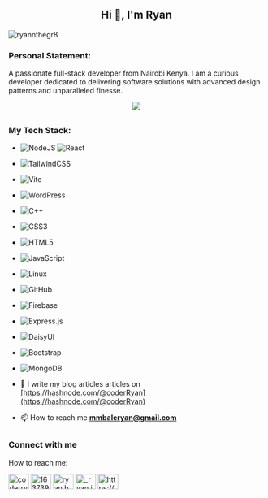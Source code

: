 <h2 align="center">Hi 👋, I'm Ryan</h2>
<p align="left"> <img src="https://komarev.com/ghpvc/?username=ryanmmbale&label=Profile%20views&color=0e75b6&style=flat" alt="ryannthegr8" /></p>

### Personal Statement:

A passionate full-stack developer from Nairobi Kenya. I am a curious developer dedicated to delivering software solutions with advanced design patterns and unparalleled finesse.

<p align="center"></p>

<p align="center"> 
<img src="https://github-readme-stats.vercel.app/api/top-langs?username=ryanmmbale&show_icons=true&locale=en&layout=compact" />
</p>

<h2 ></h2>

### My Tech Stack:

- ![NodeJS](https://img.shields.io/badge/node.js-6DA55F?style=for-the-badge&logo=node.js&logoColor=white)  ![React](https://img.shields.io/badge/react-%2320232a.svg?style=for-the-badge&logo=react&logoColor=%2361DAFB)
- ![TailwindCSS](https://img.shields.io/badge/tailwindcss-%2338B2AC.svg?style=for-the-badge&logo=tailwind-css&logoColor=white)
- ![Vite](https://img.shields.io/badge/vite-%23646CFF.svg?style=for-the-badge&logo=vite&logoColor=white)
- ![WordPress](https://img.shields.io/badge/WordPress-%23117AC9.svg?style=for-the-badge&logo=WordPress&logoColor=white)
- ![C++](https://img.shields.io/badge/c++-%2300599C.svg?style=for-the-badge&logo=c%2B%2B&logoColor=white)
- ![CSS3](https://img.shields.io/badge/css3-%231572B6.svg?style=for-the-badge&logo=css3&logoColor=white)
- ![HTML5](https://img.shields.io/badge/html5-%23E34F26.svg?style=for-the-badge&logo=html5&logoColor=white)
- ![JavaScript](https://img.shields.io/badge/javascript-%23323330.svg?style=for-the-badge&logo=javascript&logoColor=%23F7DF1E)
- ![Linux](https://img.shields.io/badge/Linux-FCC624?style=for-the-badge&logo=linux&logoColor=black)
- ![GitHub](https://img.shields.io/badge/github-%23121011.svg?style=for-the-badge&logo=github&logoColor=white)
- ![Firebase](https://img.shields.io/badge/firebase-%23039BE5.svg?style=for-the-badge&logo=firebase)
- ![Express.js](https://img.shields.io/badge/express.js-%23404d59.svg?style=for-the-badge&logo=express&logoColor=%2361DAFB)
- ![DaisyUI](https://img.shields.io/badge/daisyui-5A0EF8?style=for-the-badge&logo=daisyui&logoColor=white)
- ![Bootstrap](https://img.shields.io/badge/bootstrap-%238511FA.svg?style=for-the-badge&logo=bootstrap&logoColor=white)
- ![MongoDB](https://img.shields.io/badge/MongoDB-%234ea94b.svg?style=for-the-badge&logo=mongodb&logoColor=white)

- 📝 I write my blog articles articles on [https://hashnode.com/@coderRyan](https://hashnode.com/@coderRyan)

- 📫 How to reach me **mmbaleryan@gmail.com**
<h2 ></h2>

### Connect with me
How to reach me:

<p align="left">
<a href="https://twitter.com/coderryan_m" target="_blank"><img align="center" src="https://raw.githubusercontent.com/rahuldkjain/github-profile-readme-generator/master/src/images/icons/Social/twitter.svg" alt="coderryan_m" height="30" width="40" /></a>
<a href="https://stackoverflow.com/users/16373997" target="blank"><img align="center" src="https://raw.githubusercontent.com/rahuldkjain/github-profile-readme-generator/master/src/images/icons/Social/stack-overflow.svg" alt="16373997" height="30" width="40" /></a>
<a href="https://fb.com/ryan.bale.94009" target="blank"><img align="center" src="https://raw.githubusercontent.com/rahuldkjain/github-profile-readme-generator/master/src/images/icons/Social/facebook.svg" alt="ryan.bale.94009" height="30" width="40" /></a>
<a href="https://instagram.com/_ryan.im" target="blank"><img align="center" src="https://raw.githubusercontent.com/rahuldkjain/github-profile-readme-generator/master/src/images/icons/Social/instagram.svg" alt="_ryan.im" height="30" width="40" /></a>
<a href="https://discord.gg/https://discord.gg/2f26ECXD" target="blank"><img align="center" src="https://raw.githubusercontent.com/rahuldkjain/github-profile-readme-generator/master/src/images/icons/Social/discord.svg" alt="https://discord.gg/2f26ECXD" height="30" width="40" /></a>
</p>

<!-- <img width="47%" align="left" src="https://github-readme-stats.vercel.app/api?username=ryannthegr8&show_icons=true&theme=radical" /> -->
